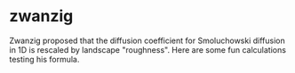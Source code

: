 # zwanzig
Zwanzig proposed that the diffusion coefficient for Smoluchowski diffusion in 1D is rescaled by landscape "roughness". Here are some fun calculations testing his formula.
